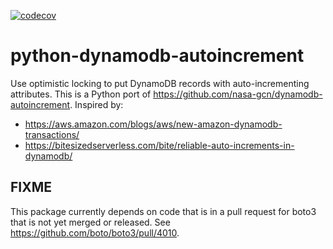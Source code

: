 [![codecov](https://codecov.io/gh/nasa-gcn/python-dynamodb-autoincrement/graph/badge.svg?token=ezsMkImff0)](https://codecov.io/gh/nasa-gcn/python-dynamodb-autoincrement)

# python-dynamodb-autoincrement

Use optimistic locking to put DynamoDB records with auto-incrementing attributes. This is a Python port of https://github.com/nasa-gcn/dynamodb-autoincrement. Inspired by:

- https://aws.amazon.com/blogs/aws/new-amazon-dynamodb-transactions/
- https://bitesizedserverless.com/bite/reliable-auto-increments-in-dynamodb/

## FIXME

This package currently depends on code that is in a pull request for boto3 that is not yet merged or released.
See https://github.com/boto/boto3/pull/4010.
